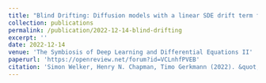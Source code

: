 ```yaml
---
title: "Blind Drifting: Diffusion models with a linear SDE drift term for blind image restoration tasks"
collection: publications
permalink: /publication/2022-12-14-blind-drifting
excerpt: ''
date: 2022-12-14
venue: 'The Symbiosis of Deep Learning and Differential Equations II'
paperurl: 'https://openreview.net/forum?id=VCLnhfPVEB'
citation: 'Simon Welker, Henry N. Chapman, Timo Gerkmann (2022). &quot;Blind Drifting: Diffusion models with a linear SDE drift term for blind image restoration tasks.&quot; NeurIPS 2022 Workshop <i>The Symbiosis of Deep Learning and Differential Equations II</i>.'
---
```

